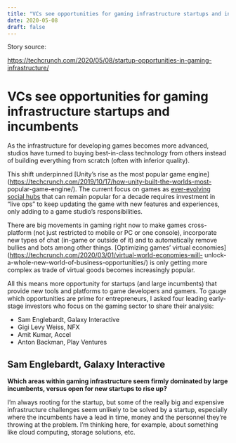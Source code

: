 ```yaml
---
title: "VCs see opportunities for gaming infrastructure startups and incumbents" 
date: 2020-05-08 
draft: false 
---
```


Story source:

https://techcrunch.com/2020/05/08/startup-opportunities-in-gaming-infrastructure/


# VCs see opportunities for gaming infrastructure startups and incumbents

As the infrastructure for developing games becomes more advanced, studios have
turned to buying best-in-class technology from others instead of building
everything from scratch (often with inferior quality).

This shift underpinned [Unity’s rise as the most popular game
engine](https://techcrunch.com/2019/10/17/how-unity-built-the-worlds-most-
popular-game-engine/). The current focus on games as [ever-evolving social
hubs](https://techcrunch.com/2020/02/25/games-already-are-social-networks/)
that can remain popular for a decade requires investment in “live ops” to keep
updating the game with new features and experiences, only adding to a game
studio’s responsibilities.

There are big movements in gaming right now to make games cross-platform (not
just restricted to mobile or PC or one console), incorporate new types of chat
(in-game or outside of it) and to automatically remove bullies and bots among
other things. [Optimizing games’ virtual
economies](https://techcrunch.com/2020/03/01/virtual-world-economies-will-
unlock-a-whole-new-world-of-business-opportunities/) is only getting more
complex as trade of virtual goods becomes increasingly popular.

All this means more opportunity for startups (and large incumbents) that
provide new tools and platforms to game developers and gamers. To gauge which
opportunities are prime for entrepreneurs, I asked four leading early-stage
investors who focus on the gaming sector to share their analysis:

  * Sam Englebardt, Galaxy Interactive
  * Gigi Levy Weiss, NFX
  * Amit Kumar, Accel
  * Anton Backman, Play Ventures

## **Sam Englebardt, Galaxy Interactive**

**Which areas within gaming infrastructure seem firmly dominated by large
incumbents, versus open for new startups to rise up?**

I’m always rooting for the startup, but some of the really big and expensive
infrastructure challenges seem unlikely to be solved by a startup, especially
where the incumbents have a lead in time, money and the personnel they’re
throwing at the problem. I’m thinking here, for example, about something like
cloud computing, storage solutions, etc.

